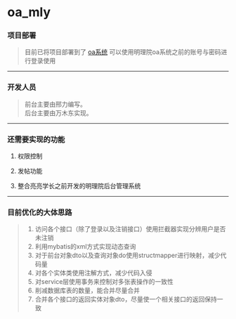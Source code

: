  oa_mly
 ====


### 项目部署

> 目前已将项目部署到了 [oa系统](http://wanmudong.top:8080 "oa")  可以使用明理院oa系统之前的账号与密码进行登录使用

---

### 开发人员

>前台主要由邢力编写。<br/>
>后台主要由万木东实现。

---

### 还需要实现的功能

1. 权限控制

2. 发帖功能

3. 整合亮亮学长之前开发的明理院后台管理系统


---
### 目前优化的大体思路

> 1. 访问各个接口（除了登录以及注销接口）使用拦截器实现分辨用户是否未注销
> 2. 利用mybatis的xml方式实现动态查询
> 3. 对于前台对象dto以及查询对象do使用structmapper进行映射，减少代码量
> 4. 对各个实体类使用注解方式，减少代码入侵
> 5. 对service层使用事务来控制对多张表操作的一致性
> 6. 削减数据库表的数量，能合并尽量合并
> 7. 合并各个接口的返回实体对象dto，尽量使一个相关接口的返回保持一致

